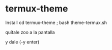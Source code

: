 # termux-theme

Install cd termux-theme ; bash theme-termux.sh

quítale zoo a la pantalla 

y dale (-y enter)
